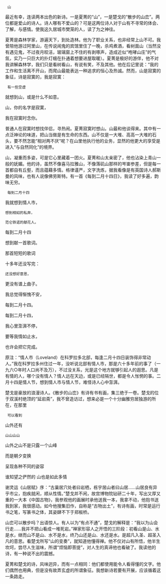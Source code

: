      山 

   最近有幸，连读两本出色的新诗。一是夏菁的“山”，一是楚戈的“散步的山峦”。两位都是爱山的诗人。诗人哪有不爱山的？可是这两位诗人对于山有不寻常的体会、了解，与感情。使我这久居城市樊笼的人，读了为之神往。 

   夏菁是森林学家，游遍天下，到处造林。他为了职业关系，也非经常上山不可。我曾陪他游过阿里山，在传说闹鬼的宾馆里住了一晚，杀鸡煮酒，看树面山（当然没有遇见鬼，不过夜月皎洁，玻璃窗上不住的有剥啄声，造成近似“咆哮山庄”的气氛，实乃一只巨大的扑灯蛾在扑通着想要进屋取暖）。夏菁是极好的游伴，他不对我讲解森林学，我们只是看树看山，有说有笑，不及其他。他在后记里说：“我的工作和生活离不开山，而爬山最能表达一种追求的恒心及热诚。然而，山是寂寞的象征，诗是寂寞的，我是寂寞： 

     有一些空虚 

   就想到山，或是什么不如意。 

   山，你的名字是寂寞， 

   我在寂寞时念你。 

   普通人在寂寞时想找伴侣，寻热闹。夏菁寂寞时想山。山最和他谈得来。其中有一点泛神论的味道，把山当做是有生命的东西。山不仅是一大堆、高高一大堆的石头，要不然怎能“相对两不厌”呢？在山里他执行他的业务，显然的他更大的享受是进入“与自然同化”的境界。 

   山，凝重而多姿，可是它心里藏着一团火。夏菁和山太亲密了，他也沾染上青山一般的妩媚。他的诗，虽然不像喜马拉雅山，不像落矶山那样的岑崟参差，但是每一首都自有丘壑，而且蕴藉多情。格律谨严，文字洗炼，据我看像是有英国诗人郝斯曼的风味，也有人说像佛劳斯特。有一首《每到二月十四日》，我读了好多遍，韵味无穷。 

     每到二月十四 

   我就想到情人市， 

    想到相如的私奔， 

    范仑铁诺的献花人。 

   每到二月十四 

   想到献一首歌词。 

   那首短短的歌词 

   十多年还没写完： 

    还没想好意思， 

   更没有谱上曲子。 

   我总觉得惭愧不安， 

   每到二月十四。 

   每到二月十四， 

   我心里澎湃不停， 

   要等我情如止水， 

   也许会把它完成。 

   原注：“情人市（Loveland）在科罗拉多北部，每逢二月十四日装饰得非常动人。”我在科罗拉多州住过一年，没听说北部有情人市，那是六十多年前的事了（一九六○年时人口尚不及万），不过没关系，光是这个地方就够引起人的遐思。凡是有情的人，哪个没有情人？情人远在天边，或是已经隔世，都是令人怅惘的事。二月十四是情人节，想到情人市与情人节，难怪诗人心中澎湃。 

   楚戈是豪放的浪漫诗人。《散步的山峦》有诗有书有画，集三绝于一卷。楚戈的位于双溪村绝顶的“延宕斋”，我不曾造访过，想来必是一个十分幽雅穷居独游的所在，在那里 

     可以看到 

   山外还有 

    山山山山 

   山外之山不是只露一个山峰 

   而是朝夕变换 

   呈现各种不同的姿容 

   谁知望之俨然的  山也是如此多情 

   谢灵运《山居赋》序：“古巢居穴处者曰岩栖，栋宇居山者曰山居……山居良有异乎市尘，抱疾就闲，顺从性情。”楚戈并不闲，故宫博物院钻研二十年，写出又厚又重的一大本《中国古物》，我参观他的画展时承他送我一本，我拿不动，他抱书送我到家，我很感动。如今他搜集旧作，自称是“古物出土”，有诗有画，时常是运行书之笔，写篆书之体，其姿肆不下于郑板桥。 

   山峦可以散步吗？出语惊人。有人以为“有点不通”，楚戈的解释是：“我以为山会行走……我并不把山看成一堆死岩。”禅家形容人之开悟的三阶段：初看山是山、水是水，继而山不是山、水不是水，终乃山还是山、水还是水。是超凡入圣、超圣入凡的意思。看楚戈所写“山的变奏”，就知道他懂得禅。他不仅对山有所悟，他半生坎坷，尝尽人生滋味，所谓“烦恼即菩提”，对人生的真谛他也看破了。我读他的诗，有一种说不出的震撼。 

   夏菁和楚戈的诗，风味迥异，而有一点相同：他们都使用能令人看得懂的文字。他们偶然也用典，但是没有故弄玄虚的所谓象征。我想新诗若要有开展，应该循着这一条路走。 

